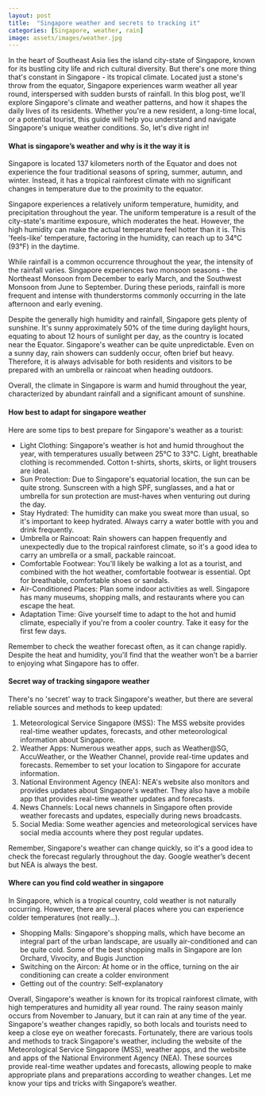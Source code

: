```yaml
---
layout: post
title:  "Singapore weather and secrets to tracking it"
categories: [Singapore, weather, rain]
image: assets/images/weather.jpg
---
```

In the heart of Southeast Asia lies the island city-state of Singapore, known for its bustling city life and rich cultural diversity. But there's one more thing that's constant in Singapore - its tropical climate. Located just a stone's throw from the equator, Singapore experiences warm weather all year round, interspersed with sudden bursts of rainfall. In this blog post, we'll explore Singapore's climate and weather patterns, and how it shapes the daily lives of its residents. Whether you're a new resident, a long-time local, or a potential tourist, this guide will help you understand and navigate Singapore's unique weather conditions. So, let's dive right in!

#### What is singapore’s weather and why is it the way it is

Singapore is located 137 kilometers north of the Equator and does not experience the four traditional seasons of spring, summer, autumn, and winter. Instead, it has a tropical rainforest climate with no significant changes in temperature due to the proximity to the equator.

Singapore experiences a relatively uniform temperature, humidity, and precipitation throughout the year. The uniform temperature is a result of the city-state's maritime exposure, which moderates the heat. However, the high humidity can make the actual temperature feel hotter than it is. This 'feels-like' temperature, factoring in the humidity, can reach up to 34°C (93°F) in the daytime.

While rainfall is a common occurrence throughout the year, the intensity of the rainfall varies. Singapore experiences two monsoon seasons - the Northeast Monsoon from December to early March, and the Southwest Monsoon from June to September. During these periods, rainfall is more frequent and intense with thunderstorms commonly occurring in the late afternoon and early evening.

Despite the generally high humidity and rainfall, Singapore gets plenty of sunshine. It's sunny approximately 50% of the time during daylight hours, equating to about 12 hours of sunlight per day, as the country is located near the Equator.
Singapore's weather can be quite unpredictable. Even on a sunny day, rain showers can suddenly occur, often brief but heavy. Therefore, it is always advisable for both residents and visitors to be prepared with an umbrella or raincoat when heading outdoors.

Overall, the climate in Singapore is warm and humid throughout the year, characterized by abundant rainfall and a significant amount of sunshine.

#### How best to adapt for singapore weather

Here are some tips to best prepare for Singapore's weather as a tourist:
+ Light Clothing: Singapore's weather is hot and humid throughout the year, with temperatures usually between 25°C to 33°C. Light, breathable clothing is recommended. Cotton t-shirts, shorts, skirts, or light trousers are ideal.
+ Sun Protection: Due to Singapore's equatorial location, the sun can be quite strong. Sunscreen with a high SPF, sunglasses, and a hat or umbrella for sun protection are must-haves when venturing out during the day.
+ Stay Hydrated: The humidity can make you sweat more than usual, so it's important to keep hydrated. Always carry a water bottle with you and drink frequently.
+ Umbrella or Raincoat: Rain showers can happen frequently and unexpectedly due to the tropical rainforest climate, so it's a good idea to carry an umbrella or a small, packable raincoat.
+ Comfortable Footwear: You'll likely be walking a lot as a tourist, and combined with the hot weather, comfortable footwear is essential. Opt for breathable, comfortable shoes or sandals.
+ Air-Conditioned Places: Plan some indoor activities as well. Singapore has many museums, shopping malls, and restaurants where you can escape the heat.
+ Adaptation Time: Give yourself time to adapt to the hot and humid climate, especially if you're from a cooler country. Take it easy for the first few days.

Remember to check the weather forecast often, as it can change rapidly. Despite the heat and humidity, you'll find that the weather won't be a barrier to enjoying what Singapore has to offer.

#### Secret way of tracking singapore weather

There's no 'secret' way to track Singapore's weather, but there are several reliable sources and methods to keep updated:
1. Meteorological Service Singapore (MSS): The MSS website provides real-time weather updates, forecasts, and other meteorological information about Singapore.
2. Weather Apps: Numerous weather apps, such as Weather@SG, AccuWeather, or the Weather Channel, provide real-time updates and forecasts. Remember to set your location to Singapore for accurate information.
3. National Environment Agency (NEA): NEA's website also monitors and provides updates about Singapore's weather. They also have a mobile app that provides real-time weather updates and forecasts.
4. News Channels: Local news channels in Singapore often provide weather forecasts and updates, especially during news broadcasts.
5. Social Media: Some weather agencies and meteorological services have social media accounts where they post regular updates.

Remember, Singapore's weather can change quickly, so it's a good idea to check the forecast regularly throughout the day. Google weather’s decent but NEA is always the best.

#### Where can you find cold weather in singapore

In Singapore, which is a tropical country, cold weather is not naturally occurring. However, there are several places where you can experience colder temperatures (not really…).
+ Shopping Malls: Singapore's shopping malls, which have become an integral part of the urban landscape, are usually air-conditioned and can be quite cold. Some of the best shopping malls in Singapore are Ion Orchard, Vivocity, and Bugis Junction
+ Switching on the Aircon: At home or in the office, turning on the air conditioning can create a colder environment
+ Getting out of the country: Self-explanatory

Overall, Singapore's weather is known for its tropical rainforest climate, with high temperatures and humidity all year round. The rainy season mainly occurs from November to January, but it can rain at any time of the year. Singapore's weather changes rapidly, so both locals and tourists need to keep a close eye on weather forecasts. Fortunately, there are various tools and methods to track Singapore's weather, including the website of the Meteorological Service Singapore (MSS), weather apps, and the website and apps of the National Environment Agency (NEA). These sources provide real-time weather updates and forecasts, allowing people to make appropriate plans and preparations according to weather changes. Let me know your tips and tricks with Singapore’s weather.